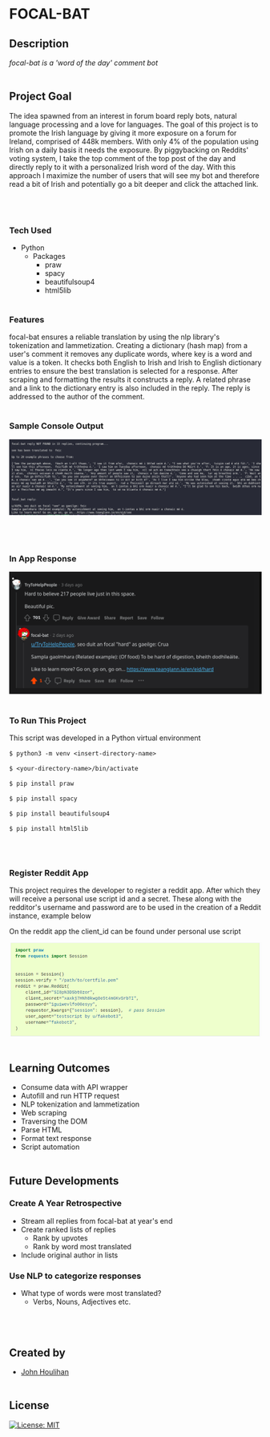 # **FOCAL-BAT** 

## **Description** 
_focal-bat is a 'word of the day' comment bot_<br/><br/>

## **Project Goal**
The idea spawned from an interest in forum board reply bots, natural language processing and a love for languages. The goal of this project is to promote the Irish language by giving it more exposure on a forum for Ireland, comprised of 448k members. With only 4% of the population using Irish on a daily basis it needs the exposure. By piggybacking on Reddits' voting system, I take the top comment of the top post of the day and directly reply to it with a personalized Irish word of the day. With this approach I maximize the number of users that will see my bot and therefore read a bit of Irish and potentially go a bit deeper and click the attached link.<br/><br/><br/><br/>

### **Tech Used**
* Python
  * Packages
    * praw
    * spacy
    * beautifulsoup4
    * html5lib<br/><br/>

### **Features**
focal-bat ensures a reliable translation by using the nlp library's tokenization and lammetization. Creating a dictionary (hash map) from a user's comment it removes any duplicate words, where key is a word and value is a token. It checks both English to Irish and Irish to English dictionary entries to ensure the best translation is selected for a response. After scraping and formatting the results it constructs a reply. A related phrase and a link to the dictionary entry is also included in the reply. The reply is addressed to the author of the comment.<br/><br/>

### **Sample Console Output**

![alt text](focal-console.png "samp console output")<br/><br><br/><br/>


### **In App Response**

![alt text](reddit-response-example.png "in app response")<br/><br/>


### **To Run This Project**

This script was developed in a Python virtual environment 

```
$ python3 -m venv <insert-directory-name>
```
```
$ <your-directory-name>/bin/activate
```
```
$ pip install praw
```
```
$ pip install spacy
```
```
$ pip install beautifulsoup4
```
```
$ pip install html5lib
```
<br/><br/>

### **Register Reddit App**
This project requires the developer to register a reddit app. After which they will receive a personal use script id and a secret. These along with the redditor's username and password are to be used in the creation of a Reddit instance, example below 

On the reddit app the client_id can be found under personal use script


![alt text](reddit-instance.png "reddit instance")<br/><br/>

## Learning Outcomes
* Consume data with API wrapper
* Autofill and run HTTP request
* NLP tokenization and lammetization
* Web scraping
* Traversing the DOM
* Parse HTML 
* Format text response 
* Script automation<br/><br/>

## Future Developments

### Create A Year Retrospective
* Stream all replies from focal-bat at year's end
* Create ranked lists of replies
    * Rank by upvotes
    * Rank by word most translated
* Include original author in lists

### Use NLP to categorize responses
* What type of words were most translated? 
    * Verbs, Nouns, Adjectives etc.<br/><br/><br/><br/>

## Created by

- [John Houlihan](https://github.com/jphoulihan "Visit John's GitHub")<br/><br/>

## License

[![License: MIT](https://img.shields.io/badge/License-MIT-yellow.svg)](https://opensource.org/licenses/MIT)

